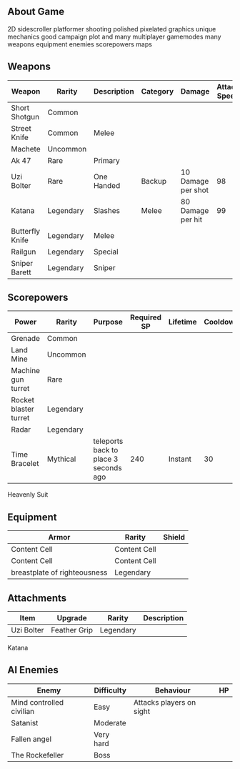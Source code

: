 ## About Game
2D sidescroller platformer shooting polished
pixelated graphics unique mechanics good campaign
plot and many multiplayer gamemodes many weapons
equipment enemies scorepowers maps

## Weapons

Weapon | Rarity | Description | Category | Damage | Attack Speed | Mobility
------------- | ------------- | ------------- | ------------- | ------------- | ------------- | -------------
Short Shotgun | Common
Street Knife | Common | Melee
Machete | Uncommon
Ak 47 | Rare | Primary
Uzi Bolter  | Rare | One Handed  | Backup | 10 Damage per shot | 98 | 70
Katana  | Legendary | Slashes | Melee | 80 Damage per hit | 99 | 85
Butterfly Knife | Legendary | Melee
Railgun | Legendary | Special
Sniper Barett | Legendary | Sniper

## Scorepowers

Power  | Rarity | Purpose | Required SP | Lifetime | Cooldown
------------- | ------------- | ------------- | ------------- | ------------- | ------------- 
Grenade  | Common
Land Mine | Uncommon
Machine gun turret | Rare
Rocket blaster turret | Legendary
Radar | Legendary 
Time Bracelet | Mythical | teleports back to place 3 seconds ago | 240 | Instant | 30
Heavenly Suit

## Equipment

Armor  | Rarity | Shield
------------- | ------------- | -------------
Content Cell  | Content Cell
Content Cell  | Content Cell
breastplate of righteousness | Legendary

## Attachments

Item | Upgrade | Rarity | Description
------------- | ------------- | ------------- | -------------
Uzi Bolter | Feather Grip | Legendary
Katana 


## AI Enemies 

Enemy | Difficulty | Behaviour | HP
------------- | ------------- | ------------- | -------------
Mind controlled civilian | Easy | Attacks players on sight
Satanist | Moderate
Fallen angel | Very hard
The Rockefeller | Boss

